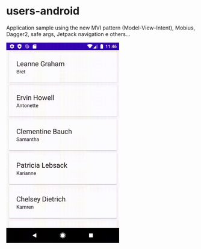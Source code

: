 # users-android

Application sample using the new MVI pattern (Model-View-Intent), Mobius, Dagger2, safe args, Jetpack navigation e others...


<img src="demo/demo.gif" width="300" heigth="300">

